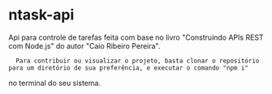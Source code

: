 # ntask-api
Api para controle de tarefas feita com base no livro "Construindo APIs REST com Node.js" do autor "Caio Ribeiro Pereira".

      Para contribuir ou visualizar o projeto, basta clonar o repositório para um diretório de sua preferência, e executar o comando "npm i"
no terminal do seu sistema.
